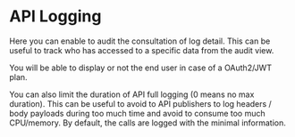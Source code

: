 # API Logging

Here you can enable to audit the consultation of log detail.
This can be useful to track who has accessed to a specific data from the audit view.

You will be able to display or not the end user in case of a OAuth2/JWT plan.

You can also limit the duration of API full logging (0 means no max duration).
This can be useful to avoid to API publishers to log headers / body payloads during too much time and avoid to consume too much CPU/memory.
By default, the calls are logged with the minimal information.
